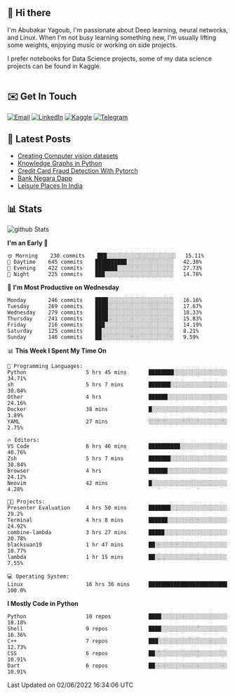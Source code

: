 ## 👋 Hi there

I'm Abubakar Yagoub, I'm passionate about Deep learning, neural networks, and
Linux. When I'm not busy learning something new, I'm usually lifting some
weights, enjoying music or working on side projects.

I prefer notebooks for Data Science projects, some of my data science projects
can be found in Kaggle. <br> <br>

## ✉️ Get In Touch

[![Email](https://img.shields.io/badge/Email-f1f1f1?style=for-the-badge&logo=gmail&logoColor=0f111a)](mailto:hi@blacksuan19.dev)
[![LinkedIn](https://img.shields.io/badge/LinkedIn-0077B5?style=for-the-badge&logo=linkedin&logoColor=white)](https://www.linkedin.com/in/blacksuan19/)
[![Kaggle](https://img.shields.io/badge/Kaggle-5acfff?style=for-the-badge&logo=kaggle&logoColor=white)](http://kaggle.com/abubakaryagob/)
[![Telegram](https://img.shields.io/badge/Telegram-2CA5E0?style=for-the-badge&logo=telegram&logoColor=white)](https://t.me/blacksuan19)

## 📩 Latest Posts

<!-- BLOG-POST-LIST:START -->
- [Creating Computer vision datasets](http://blacksuan19.dev/blog/creating-datasets/)
- [Knowledge Graphs in Python](http://blacksuan19.dev/projects/Knowledge_Graphs/)
- [Credit Card Fraud Detection With Pytorch](http://blacksuan19.dev/projects/credit-card-fraud-detection-with-pytorch/)
- [Bank Negara Dapp](http://blacksuan19.dev/projects/bank-negara/)
- [Leisure Places In India](http://blacksuan19.dev/projects/leisure-places-in-india/)
<!-- BLOG-POST-LIST:END -->

## 📊 Stats

![github Stats](https://github-readme-stats.vercel.app/api?username=blacksuan19&theme=github_dark&show_icons=true&count_private=true&custom_title=Github%20Stats&hide_border=true)

<!--START_SECTION:waka-->
**I'm an Early 🐤** 

```text
🌞 Morning    230 commits    ███░░░░░░░░░░░░░░░░░░░░░░   15.11% 
🌆 Daytime    645 commits    ██████████░░░░░░░░░░░░░░░   42.38% 
🌃 Evening    422 commits    ███████░░░░░░░░░░░░░░░░░░   27.73% 
🌙 Night      225 commits    ███░░░░░░░░░░░░░░░░░░░░░░   14.78%

```
📅 **I'm Most Productive on Wednesday** 

```text
Monday       246 commits    ████░░░░░░░░░░░░░░░░░░░░░   16.16% 
Tuesday      269 commits    ████░░░░░░░░░░░░░░░░░░░░░   17.67% 
Wednesday    279 commits    ████░░░░░░░░░░░░░░░░░░░░░   18.33% 
Thursday     241 commits    ████░░░░░░░░░░░░░░░░░░░░░   15.83% 
Friday       216 commits    ███░░░░░░░░░░░░░░░░░░░░░░   14.19% 
Saturday     125 commits    ██░░░░░░░░░░░░░░░░░░░░░░░   8.21% 
Sunday       146 commits    ██░░░░░░░░░░░░░░░░░░░░░░░   9.59%

```


📊 **This Week I Spent My Time On** 

```text
💬 Programming Languages: 
Python                   5 hrs 45 mins       ████████░░░░░░░░░░░░░░░░░   34.71% 
sh                       5 hrs 7 mins        ███████░░░░░░░░░░░░░░░░░░   30.84% 
Other                    4 hrs               ██████░░░░░░░░░░░░░░░░░░░   24.16% 
Docker                   38 mins             █░░░░░░░░░░░░░░░░░░░░░░░░   3.89% 
YAML                     27 mins             ░░░░░░░░░░░░░░░░░░░░░░░░░   2.75%

🔥 Editors: 
VS Code                  6 hrs 46 mins       ██████████░░░░░░░░░░░░░░░   40.76% 
Zsh                      5 hrs 7 mins        ███████░░░░░░░░░░░░░░░░░░   30.84% 
Browser                  4 hrs               ██████░░░░░░░░░░░░░░░░░░░   24.12% 
Neovim                   42 mins             █░░░░░░░░░░░░░░░░░░░░░░░░   4.28%

🐱‍💻 Projects: 
Presenter Evaluation     4 hrs 50 mins       ███████░░░░░░░░░░░░░░░░░░   29.2% 
Terminal                 4 hrs 8 mins        ██████░░░░░░░░░░░░░░░░░░░   24.92% 
combine-lambda           3 hrs 27 mins       █████░░░░░░░░░░░░░░░░░░░░   20.78% 
blacksuan19              1 hr 47 mins        ██░░░░░░░░░░░░░░░░░░░░░░░   10.77% 
lambda                   1 hr 15 mins        ██░░░░░░░░░░░░░░░░░░░░░░░   7.55%

💻 Operating System: 
Linux                    16 hrs 36 mins      █████████████████████████   100.0%

```

**I Mostly Code in Python** 

```text
Python                   10 repos            ████░░░░░░░░░░░░░░░░░░░░░   18.18% 
Shell                    9 repos             ████░░░░░░░░░░░░░░░░░░░░░   16.36% 
C++                      7 repos             ███░░░░░░░░░░░░░░░░░░░░░░   12.73% 
CSS                      6 repos             ██░░░░░░░░░░░░░░░░░░░░░░░   10.91% 
Dart                     6 repos             ██░░░░░░░░░░░░░░░░░░░░░░░   10.91%

```



 Last Updated on 02/06/2022 16:34:06 UTC
<!--END_SECTION:waka-->
